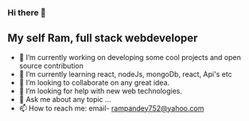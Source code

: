 ### Hi there 👋
## My self Ram, full stack webdeveloper

- 🔭 I’m currently working on developing some cool projects and open source contribution
- 🌱 I’m currently learning react, nodeJs, mongoDb, react, Api's etc
- 👯 I’m looking to collaborate on any great idea.
- 🤔 I’m looking for help with new web technologies.
- 💬 Ask me about any topic ...
- 📫 How to reach me: email- <a href="mailto:rampandey752@yahoo.com"> rampandey752@yahoo.com </a>
